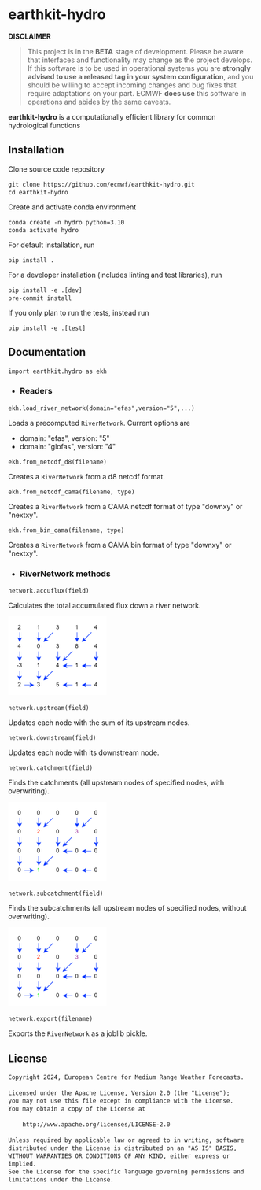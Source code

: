 # earthkit-hydro

**DISCLAIMER**

> This project is in the **BETA** stage of development. Please be aware that interfaces and functionality may change as the project develops. If this software is to be used in operational systems you are **strongly advised to use a released tag in your system configuration**, and you should be willing to accept incoming changes and bug fixes that require adaptations on your part. ECMWF **does use** this software in operations and abides by the same caveats.

**earthkit-hydro** is a computationally efficient library for common hydrological functions

## Installation
Clone source code repository

```
git clone https://github.com/ecmwf/earthkit-hydro.git
cd earthkit-hydro
```

Create and activate conda environment

```
conda create -n hydro python=3.10
conda activate hydro
```

For default installation, run

```
pip install .
```

For a developer installation (includes linting and test libraries), run

```
pip install -e .[dev]
pre-commit install
```

If you only plan to run the tests, instead run

```
pip install -e .[test]
```

## Documentation

```
import earthkit.hydro as ekh
```

- ### Readers

```
ekh.load_river_network(domain="efas",version="5",...)
```
Loads a precomputed `RiverNetwork`. Current options are
- domain: "efas", version: "5"
- domain: "glofas", version: "4"


```
ekh.from_netcdf_d8(filename)
```
Creates a `RiverNetwork` from a d8 netcdf format.

```
ekh.from_netcdf_cama(filename, type)
```
Creates a `RiverNetwork` from a CAMA netcdf format of type "downxy" or "nextxy".

```
ekh.from_bin_cama(filename, type)
```
Creates a `RiverNetwork` from a CAMA bin format of type "downxy" or "nextxy".

- ### RiverNetwork methods

```
network.accuflux(field)
```
Calculates the total accumulated flux down a river network.

<img src="docs/accuflux.gif" width="200px" height="160px" />

```
network.upstream(field)
```
Updates each node with the sum of its upstream nodes.

```
network.downstream(field)
```
Updates each node with its downstream node.

```
network.catchment(field)
```
Finds the catchments (all upstream nodes of specified nodes, with overwriting).

<img src="docs/catchment.gif" width="200px" height="160px" />

```
network.subcatchment(field)
```
Finds the subcatchments (all upstream nodes of specified nodes, without overwriting).

<img src="docs/subcatchment.gif" width="200px" height="160px" />

```
network.export(filename)
```
Exports the `RiverNetwork` as a joblib pickle.

## License

```
Copyright 2024, European Centre for Medium Range Weather Forecasts.

Licensed under the Apache License, Version 2.0 (the "License");
you may not use this file except in compliance with the License.
You may obtain a copy of the License at

    http://www.apache.org/licenses/LICENSE-2.0

Unless required by applicable law or agreed to in writing, software
distributed under the License is distributed on an "AS IS" BASIS,
WITHOUT WARRANTIES OR CONDITIONS OF ANY KIND, either express or implied.
See the License for the specific language governing permissions and
limitations under the License.
```
